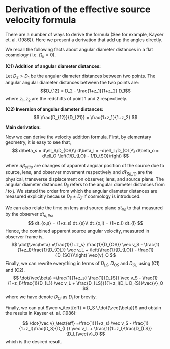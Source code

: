 # Derivation of the effective source velocity formula
There are a number of ways to derive the formula (See for example, Kayser et. al. (1986)). Here we present a derivation that add up the angles directly.

We recall the following facts about angular diameter distances in a flat cosmology (i.e. $\Omega_k=0$).


**(C1) Addition of angular diameter distances:**

Let $D_2>D_1$ be the angular diameter distances between two points. The angular angular diameter distances between the two points are:
$$D_{12} = D_2 - \frac{1+z_1}{1+z_2} D_1$$
where $z_1,z_2$ are the redshifts of point 1 and 2 respectively.

**(C2) Inversion of angular diameter distances:**
$$
\frac{D_{12}}{D_{21}} = \frac{1+z_1}{1+z_2}
$$

**Main derivation:**

Now we can derive the velocity addition formula. First, by elementary geometry, it is easy to see that,
$$
    d\beta_s = d\ell_S/D_{OS}\\
    d\beta_l = -d\ell_L/D_{OL}\\
    d\beta_o = d\ell_O \left(1/D_{LO} - 1/D_{SO}\right)
$$

where $d\beta_{s/l/o}$ are changes of apparent angular position of the source due to source, lens, and observer movement respectively and $d\ell_{S/L/O}$ are the physical, transverse displacement on observer, lens, and source plane. The angular diameter distances $D_{ij}$ refers to the angular diameter distances from $i$ to $j$. We stated the order from which the angular diameter distances are measured explicitly because $D_{ij}\neq D_{ji}$ if cosmology is introduced. 

We can also relate the time on lens and source plane $dt_{l/s}$ to that measured by the observer $dt_{o,l/s}$,
$$
    dt_{o,s} = (1+z_s) dt_{s}\\
    dt_{o,l} = (1+z_l) dt_{l}
$$
Hence, the combined apparent source angular velocity, measured in observer frame is,
$$
    \dot{\vec\beta} =\frac{1}{1+z_s}   \frac{1}{D_{OS}} \vec v_S - \frac{1}{1+z_l}\frac{1}{D_{OL}} \vec v_L + \left(\frac{1}{D_{LO}} - \frac{1}{D_{SO}}\right) \vec{v}_O
$$
Finally, we can rewrite everything in terms of $D_{LS},D_{OS}$ and $D_{OL}$ using (C1) and (C2).
$$
    \dot{\vec\beta} =\frac{1}{1+z_s}   \frac{1}{D_{S}} \vec v_S - \frac{1}{1+z_l}\frac{1}{D_{L}} \vec v_L + \frac{D_{LS}}{(1+z_l)D_L D_{S}}\vec{v}_O
$$
where we have denote $D_{Oi}$ as $D_i$ for brevity. 

Finally, we can put $\vec v_\text{eff} = D_S \,\dot{\vec{\beta}}$ and obtain the results in Kayser et. al. (1986):

$$
    \dot{\vec v}_\text{eff} =\frac{1}{1+z_s}  \vec v_S - \frac{1}{1+z_l}\frac{D_S}{D_{L}} \vec v_L + \frac{1}{1+z_l}\frac{D_{LS}}{D_L}\vec{v}_O
$$
which is the desired result.